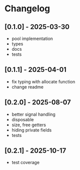 # Changelog

## [0.1.0] - 2025-03-30

- pool implementation
- types
- docs
- tests

## [0.1.1] - 2025-04-01

- fix typing with allocate function
- change readme

## [0.2.0] - 2025-08-07

- better signal handling
- disposable
- size, free getters
- hiding private fields
- tests

## [0.2.1] - 2025-10-17

- test coverage
